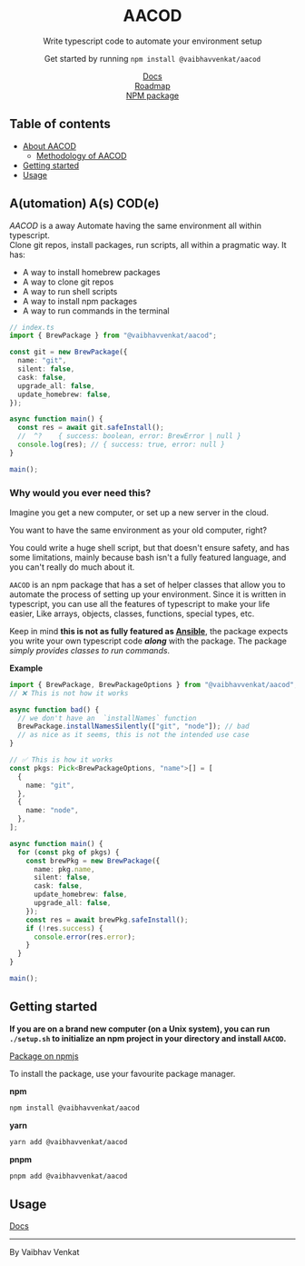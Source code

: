 <h1 align="center">AACOD</h1>
<p align="center">
  Write typescript code to automate your environment setup 
</p>

<p align="center">
  Get started by running <code>npm install @vaibhavvenkat/aacod</code>
</p>


<div align="center">
    <a href="https://aacod-docs.vaibhavvenkat.com" rel="noreferrer noopener" target="_blank">
        Docs
    </a>
    <br />
    <a href="https://vaibhavvenkat.notion.site/eb306b9c04524f288b614da1c92bf483?v=39102172dbda4101a3b968e7c4c0f492&pvs=4">
        Roadmap
    </a>
    <br />
    <a href="https://www.npmjs.com/package/@vaibhavvenkat/aacod">
        NPM package
    </a>
</div>

## Table of contents

- <a href="#about">About AACOD</a>
  - <a href="#why">Methodology of AACOD</a>
- <a href="#getting-started">Getting started</a>
- <a href="#usage">Usage</a>

<h2 id="about">A(utomation) A(s) COD(e)</h2>

_AACOD_ is a away Automate having the same environment all within typescript.  
Clone git repos, install packages, run scripts, all within a pragmatic way.
It has:

- A way to install homebrew packages
- A way to clone git repos
- A way to run shell scripts
- A way to install npm packages
- A way to run commands in the terminal

```ts
// index.ts
import { BrewPackage } from "@vaibhavvenkat/aacod";

const git = new BrewPackage({
  name: "git",
  silent: false,
  cask: false,
  upgrade_all: false,
  update_homebrew: false,
});

async function main() {
  const res = await git.safeInstall();
  //  ^?    { success: boolean, error: BrewError | null }
  console.log(res); // { success: true, error: null }
}

main();
```

<h3 id="why">Why would you ever need this?</h3>
Imagine you get a new computer, or set up a new server in the cloud.

You want to have the same environment as your old computer, right?

You could write a huge shell script, but that doesn't ensure safety, and has
some limitations, mainly because bash isn't a fully featured language, and you
can't really do much about it.

`AACOD` is an npm package that has a set of helper classes that allow you to
automate the process of setting up your environment. Since it is written in
typescript, you can use all the features of typescript to make your life easier,
Like arrays, objects, classes, functions, special types, etc.

Keep in mind **this is not as fully featured as [Ansible](https://www.ansible.com)**,
the package expects you write your own typescript code **_along_** with the
package. The package _simply provides classes to run commands_.

**Example**

```ts
import { BrewPackage, BrewPackageOptions } from "@vaibhavvenkat/aacod";
// ❌ This is not how it works

async function bad() {
  // we don't have an  `installNames` function
  BrewPackage.installNamesSilently(["git", "node"]); // bad
  // as nice as it seems, this is not the intended use case
}

// ✅ This is how it works
const pkgs: Pick<BrewPackageOptions, "name">[] = [
  {
    name: "git",
  },
  {
    name: "node",
  },
];

async function main() {
  for (const pkg of pkgs) {
    const brewPkg = new BrewPackage({
      name: pkg.name,
      silent: false,
      cask: false,
      update_homebrew: false,
      upgrade_all: false,
    });
    const res = await brewPkg.safeInstall();
    if (!res.success) {
      console.error(res.error);
    }
  }
}

main();
```

<h2 id="getting-started">Getting started</h2>

**If you are on a brand new computer (on a Unix system), you can run `./setup.sh`
to initialize an npm project in your directory and install `AACOD`.**

[Package on npmjs](https://www.npmjs.com/package/@vaibhavvenkat/aacod)

To install the package, use your favourite package manager.

**npm**

```bash
npm install @vaibhavvenkat/aacod
```

**yarn**

```bash
yarn add @vaibhavvenkat/aacod
```

**pnpm**

```bash
pnpm add @vaibhavvenkat/aacod
```

<h2 id="usage">Usage</h2>

<a href="https://aacod-docs.vaibhavvenkat.com" rel="noreferrer noopener" target="_blank">
    Docs
</a>

---

By Vaibhav Venkat
